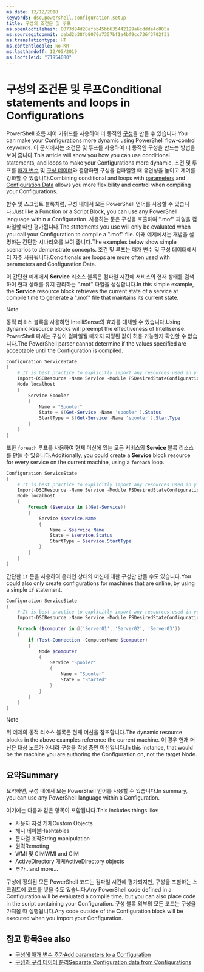 ```yaml
---
ms.date: 12/12/2018
keywords: dsc,powershell,configuration,setup
title: 구성의 조건문 및 루프
ms.openlocfilehash: 0073d94d28afbb45bb635442129a6cddde4c805a
ms.sourcegitcommit: debd2b38fb8070a7357bf1a4bf9cc736f3702f31
ms.translationtype: HT
ms.contentlocale: ko-KR
ms.lasthandoff: 12/05/2019
ms.locfileid: "71954080"
---
```

# <a name="conditional-statements-and-loops-in-configurations"></a><span data-ttu-id="87347-103">구성의 조건문 및 루프</span><span class="sxs-lookup"><span data-stu-id="87347-103">Conditional statements and loops in Configurations</span></span>

<span data-ttu-id="87347-104">PowerShell 흐름 제어 키워드를 사용하여 더 동적인 [구성](configurations.md)을 만들 수 있습니다.</span><span class="sxs-lookup"><span data-stu-id="87347-104">You can make your [Configurations](configurations.md) more dynamic using PowerShell flow-control keywords.</span></span> <span data-ttu-id="87347-105">이 문서에서는 조건문 및 루프를 사용하여 더 동적인 구성을 만드는 방법을 보여 줍니다.</span><span class="sxs-lookup"><span data-stu-id="87347-105">This article will show you how you can use conditional statements, and loops to make your Configurations more dynamic.</span></span> <span data-ttu-id="87347-106">조건 및 루프를 [매개 변수](add-parameters-to-a-configuration.md) 및 [구성 데이터](configData.md)와 결합하면 구성을 컴파일할 때 유연성을 높이고 제어를 강화할 수 있습니다.</span><span class="sxs-lookup"><span data-stu-id="87347-106">Combining conditional and loops with [parameters](add-parameters-to-a-configuration.md) and [Configuration Data](configData.md) allows you more flexibility and control when compiling your Configurations.</span></span>

<span data-ttu-id="87347-107">함수 및 스크립트 블록처럼, 구성 내에서 모든 PowerShell 언어를 사용할 수 있습니다.</span><span class="sxs-lookup"><span data-stu-id="87347-107">Just like a Function or a Script Block, you can use any PowerShell language within a Configuration.</span></span> <span data-ttu-id="87347-108">사용하는 문은 구성을 호출하여 ".mof" 파일을 컴파일할 때만 평가됩니다.</span><span class="sxs-lookup"><span data-stu-id="87347-108">The statements you use will only be evaluated when you call your Configuration to compile a ".mof" file.</span></span> <span data-ttu-id="87347-109">아래 예제에서는 개념을 설명하는 간단한 시나리오를 보여 줍니다.</span><span class="sxs-lookup"><span data-stu-id="87347-109">The examples below show simple scenarios to demonstrate concepts.</span></span> <span data-ttu-id="87347-110">조건 및 루프는 매개 변수 및 구성 데이터에서 더 자주 사용됩니다.</span><span class="sxs-lookup"><span data-stu-id="87347-110">Conditionals are loops are more often used with parameters and Configuration Data.</span></span>

<span data-ttu-id="87347-111">이 간단한 예제에서 **Service** 리소스 블록은 컴파일 시간에 서비스의 현재 상태를 검색하여 현재 상태를 유지 관리하는 ".mof" 파일을 생성합니다.</span><span class="sxs-lookup"><span data-stu-id="87347-111">In this simple example, the **Service** resource block retrieves the current state of a service at compile time to generate a ".mof" file that maintains its current state.</span></span>

> [!NOTE]
> <span data-ttu-id="87347-112">동적 리소스 블록을 사용하면 IntelliSense의 효과를 대체할 수 있습니다.</span><span class="sxs-lookup"><span data-stu-id="87347-112">Using dynamic Resource blocks will preempt the effectiveness of Intellisense.</span></span> <span data-ttu-id="87347-113">PowerShell 파서는 구성이 컴파일될 때까지 지정된 값이 허용 가능한지 확인할 수 없습니다.</span><span class="sxs-lookup"><span data-stu-id="87347-113">The PowerShell parser cannot determine if the values specified are acceptable until the Configuration is compiled.</span></span>

```powershell
Configuration ServiceState
{
    # It is best practice to explicitly import any resources used in your Configurations.
    Import-DSCResource -Name Service -Module PSDesiredStateConfiguration
    Node localhost
    {
        Service Spooler
        {
            Name = "Spooler"
            State = $(Get-Service -Name 'spooler').Status
            StartType = $(Get-Service -Name 'spooler').StartType
        }
    }
}
```

<span data-ttu-id="87347-114">또한 `foreach` 루프를 사용하여 현재 머신에 있는 모든 서비스의 **Service** 블록 리소스를 만들 수 있습니다.</span><span class="sxs-lookup"><span data-stu-id="87347-114">Additionally, you could create a **Service** block resource for every service on the current machine, using a `foreach` loop.</span></span>

```powershell
Configuration ServiceState
{
    # It is best practice to explicitly import any resources used in your Configurations.
    Import-DSCResource -Name Service -Module PSDesiredStateConfiguration
    Node localhost
    {
        Foreach ($service in $(Get-Service))
        {
            Service $service.Name
            {
                Name = $service.Name
                State = $service.Status
                StartType = $service.StartType
            }
        }
    }
}
```

<span data-ttu-id="87347-115">간단한 `if` 문을 사용하여 온라인 상태의 머신에 대한 구성만 만들 수도 있습니다.</span><span class="sxs-lookup"><span data-stu-id="87347-115">You could also only create configurations for machines that are online, by using a simple `if` statement.</span></span>

```powershell
Configuration ServiceState
{
    # It is best practice to explicitly import any resources used in your Configurations.
    Import-DSCResource -Name Service -Module PSDesiredStateConfiguration

    Foreach ($computer in @('Server01', 'Server02', 'Server03'))
    {
        if (Test-Connection -ComputerName $computer)
        {
            Node $computer
            {
                Service "Spooler"
                {
                    Name = "Spooler"
                    State = "Started"
                }
            }
        }
    }
}
```

> [!NOTE]
> <span data-ttu-id="87347-116">위 예제의 동적 리소스 블록은 현재 머신을 참조합니다.</span><span class="sxs-lookup"><span data-stu-id="87347-116">The dynamic resource blocks in the above examples reference the current machine.</span></span> <span data-ttu-id="87347-117">이 경우 현재 머신은 대상 노드가 아니라 구성을 작성 중인 머신입니다.</span><span class="sxs-lookup"><span data-stu-id="87347-117">In this instance, that would be the machine you are authoring the Configuration on, not the target Node.</span></span>

<!---
Mention Get-DSCConfigurationFromSystem
-->

## <a name="summary"></a><span data-ttu-id="87347-118">요약</span><span class="sxs-lookup"><span data-stu-id="87347-118">Summary</span></span>

<span data-ttu-id="87347-119">요약하면, 구성 내에서 모든 PowerShell 언어를 사용할 수 있습니다.</span><span class="sxs-lookup"><span data-stu-id="87347-119">In summary, you can use any PowerShell language within a Configuration.</span></span>

<span data-ttu-id="87347-120">여기에는 다음과 같은 항목이 포함됩니다.</span><span class="sxs-lookup"><span data-stu-id="87347-120">This includes things like:</span></span>

- <span data-ttu-id="87347-121">사용자 지정 개체</span><span class="sxs-lookup"><span data-stu-id="87347-121">Custom Objects</span></span>
- <span data-ttu-id="87347-122">해시 테이블</span><span class="sxs-lookup"><span data-stu-id="87347-122">Hashtables</span></span>
- <span data-ttu-id="87347-123">문자열 조작</span><span class="sxs-lookup"><span data-stu-id="87347-123">String manipulation</span></span>
- <span data-ttu-id="87347-124">원격</span><span class="sxs-lookup"><span data-stu-id="87347-124">Remoting</span></span>
- <span data-ttu-id="87347-125">WMI 및 CIM</span><span class="sxs-lookup"><span data-stu-id="87347-125">WMI and CIM</span></span>
- <span data-ttu-id="87347-126">ActiveDirectory 개체</span><span class="sxs-lookup"><span data-stu-id="87347-126">ActiveDirectory objects</span></span>
- <span data-ttu-id="87347-127">추가...</span><span class="sxs-lookup"><span data-stu-id="87347-127">and more...</span></span>

<span data-ttu-id="87347-128">구성에 정의된 모든 PowerShell 코드는 컴파일 시간에 평가되지만, 구성을 포함하는 스크립트에 코드를 넣을 수도 있습니다.</span><span class="sxs-lookup"><span data-stu-id="87347-128">Any PowerShell code defined in a Configuration will be evaluated a compile time, but you can also place code in the script containing your Configuration.</span></span> <span data-ttu-id="87347-129">구성 블록 외부의 모든 코드는 구성을 가져올 때 실행됩니다.</span><span class="sxs-lookup"><span data-stu-id="87347-129">Any code outside of the Configuration block will be executed when you import your Configuration.</span></span>

## <a name="see-also"></a><span data-ttu-id="87347-130">참고 항목</span><span class="sxs-lookup"><span data-stu-id="87347-130">See also</span></span>

- [<span data-ttu-id="87347-131">구성에 매개 변수 추가</span><span class="sxs-lookup"><span data-stu-id="87347-131">Add parameters to a Configuration</span></span>](add-parameters-to-a-configuration.md)
- [<span data-ttu-id="87347-132">구성과 구성 데이터 분리</span><span class="sxs-lookup"><span data-stu-id="87347-132">Separate Configuration data from Configurations</span></span>](configData.md)
